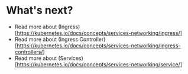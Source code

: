 # What's next?
* Read more about (Ingress)[https://kubernetes.io/docs/concepts/services-networking/ingress/]
* Read more about (Ingress Controller)[https://kubernetes.io/docs/concepts/services-networking/ingress-controllers/]
* Read more about (Services)[https://kubernetes.io/docs/concepts/services-networking/service/]
